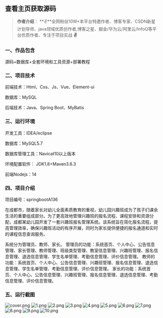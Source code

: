  
## 查看主页获取源码

> **作者介绍**： **✌**全网粉丝10W+本平台特邀作者、博客专家、CSDN新星计划导师、java领域优质创作者,博客之星、掘金/华为云/阿里云/InfoQ等平台优质作者、专注于项目实战 **✌**

  

### 一、作品包含

源码+数据库+全套环境和工具资源+部署教程

### 二、项目技术

前端技术：Html、Css、Js、Vue、Element-ui

数据库：MySQL

后端技术：Java、Spring Boot、MyBatis

  

### 三、运行环境

开发工具：IDEA/eclipse

数据库：MySQL5.7

数据库管理工具：Navicat10以上版本

环境配置软件： JDK1.8+Maven3.6.3

前端Nodejs：14


### 四、项目介绍
项目编号：springbootA136

在成都市，随着家长对幼儿全面素质教育的重视，幼儿园兴趣班成为了孩子们课余生活的重要组成部分。为了更高效地管理兴趣班的报名流程、课程安排和资源分配，成都某幼儿园开发了一套兴趣班报名管理系统。该系统旨在简化报名流程，提高管理效率，确保兴趣班活动的有序开展，同时为家长提供便捷的报名通道和实时的课程信息查询服务。

系统分为管理员、教师、家长。
管理员的功能：系统首页、个人中心、公告信息管理、家长管理、教师管理、班级类型管理、教室信息管理、兴趣班管理、报名信息管理、退选信息管理、学生名单管理、考勤信息管理、评价信息管理。
教师的功能：系统首页、个人中心、公告信息管理、兴趣班管理、报名信息管理、退选信息管理、学生名单管理、考勤信息管理、评价信息管理。
家长的功能：系统首页、个人中心、公告信息管理、兴趣班管理、报名信息管理、退选信息管理、考勤信息管理、评价信息管理。

### 五、运行截图

![cover.png](./cover.png)
![1.png](./1.png)
![2.png](./2.png)
![3.png](./3.png)
![4.png](./4.png)
![5.png](./5.png)
![6.png](./6.png)
![7.png](./7.png)
![8.png](./8.png)
![9.png](./9.png)
![10.png](./10.png)




  
